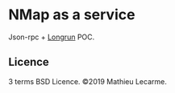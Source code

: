 # NMap as a service

Json-rpc + [Longrun](https://github.com/factorysh/longrun) POC.

## Licence

3 terms BSD Licence. ©2019 Mathieu Lecarme.

